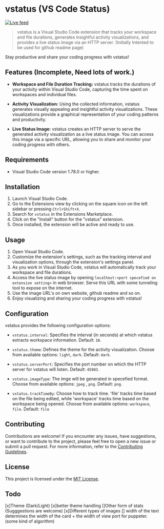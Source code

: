 # vstatus (VS Code Status)

[![Live feed](https://vstatus.rubenk.com.np/?npn)](https://github.com/slithery0)

<!-- [![Version](https://vsmarketplacebadge.apphb.com/version/your-extension-name.your-extension-id.svg)](https://marketplace.visualstudio.com/items?itemName=your-extension-name.your-extension-id)
[![Downloads](https://vsmarketplacebadge.apphb.com/downloads/your-extension-name.your-extension-id.svg)](https://marketplace.visualstudio.com/items?itemName=your-extension-name.your-extension-id)
[![Rating](https://vsmarketplacebadge.apphb.com/rating/your-extension-name.your-extension-id.svg)](https://marketplace.visualstudio.com/items?itemName=your-extension-name.your-extension-id) -->

> vstatus is a Visual Studio Code extension that tracks your workspace and file durations, generates insightful activity visualizations, and provides a live status image via an HTTP server.
> (Initially Intented to be used for github readme page)

Stay productive and share your coding progress with vstatus!

## Features (Incomplete, Need lots of work.)

- **Workspace and File Duration Tracking:** vstatus tracks the durations of your activity within Visual Studio Code, capturing the time spent on workspaces and individual files.

- **Activity Visualization:** Using the collected information, vstatus generates visually appealing and insightful activity visualizations. These visualizations provide a graphical representation of your coding patterns and productivity.

- **Live Status Image:** vstatus creates an HTTP server to serve the generated activity visualization as a live status image. You can access this image via a specific URL, allowing you to share and monitor your coding progress with others.

## Requirements

- Visual Studio Code version 1.78.0 or higher.

## Installation

1. Launch Visual Studio Code.
2. Go to the Extensions view by clicking on the square icon on the left sidebar or pressing `Ctrl+Shift+X`.
3. Search for `vstatus` in the Extensions Marketplace.
4. Click on the "Install" button for the "vstatus" extension.
5. Once installed, the extension will be active and ready to use.

## Usage

1. Open Visual Studio Code.
2. Customize the extension's settings, such as the tracking interval and visualization options, through the extension's settings panel.
3. As you work in Visual Studio Code, vstatus will automatically track your workspace and file durations.
4. Access the live status image by opening `localhost:<port specefied on extension setting>` in web browser. Serve this URL with some tunneling tool to expose on the internet.
5. Use the image URL's on own website, github readme and so on.
5. Enjoy visualizing and sharing your coding progress with vstatus!

## Configuration

vstatus provides the following configuration options:

- `vstatus.interval`: Specifies the interval (in seconds) at which vstatus extracts workspace information. Default: `10`.

- `vstatus.theme`: Defines the theme for the activity visualization. Choose from available options: `light`, `dark`. Default: `dark`.

- `vstatus.serverPort`: Specifies the port number on which the HTTP server for vstatus will listen. Default: `45903`.

- `vstatus.imageType`: The imge will be generated in specefied format. Choose from available options: `jpeg` , `png`. Default: `png`.

- `vstatus.trackTimeBy`: Choose how to track time. 'file' tracks time based on the file being edited, while 'workspace' tracks time based on the workspace being opened. Choose from available options: `workspace`, `file`. Default: `file`

## Contributing

Contributions are welcome! If you encounter any issues, have suggestions, or want to contribute to the project, please feel free to open a new issue or submit a pull request. For more information, refer to the [Contributing Guidelines](CONTRIBUTING.md).

## License

This project is licensed under the [MIT License](LICENSE).

## Todo

[x]Theme (Dark/Light)
[x]better theme handling
[]Other form of stats (Sugggestions are welcome)
[x]Different types of images
[] width of the text determines the width of the card + the width of view port for puppeter. (some kind of algorithm)


